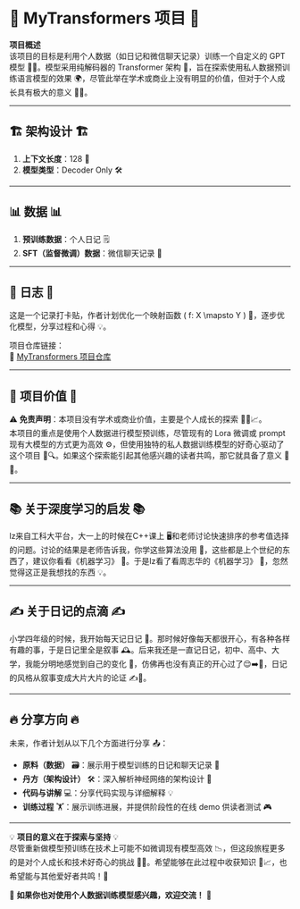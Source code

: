 # 🌟 **MyTransformers 项目** 🌟

**项目概述**  
该项目的目标是利用个人数据（如日记和微信聊天记录）训练一个自定义的 GPT 模型 🤖📓。模型采用纯解码器的 Transformer 架构 📐，旨在探索使用私人数据预训练语言模型的效果 🌍，尽管此举在学术或商业上没有明显的价值，但对于个人成长具有极大的意义 💪✨。

---

## 🏗 **架构设计** 🏗
1. **上下文长度**：128 📝  
2. **模型类型**：Decoder Only 🛠️

---

## 📊 **数据** 📊
1. **预训练数据**：个人日记 🗒️  
2. **SFT（监督微调）数据**：微信聊天记录 💬

---

## 📅 **日志** 📅
这是一个记录打卡贴，作者计划优化一个映射函数 \( f: X \mapsto Y \) 🔄，逐步优化模型，分享过程和心得 💡。

项目仓库链接：  
🔗 [MyTransformers 项目仓库](https://github.com/NytePlus/MyTransformers)

---

## 🧐 **项目价值** 🧐
⚠️ **免责声明**：本项目没有学术或商业价值，主要是个人成长的探索 🚶‍♂️📈。  
本项目的重点是使用个人数据进行模型预训练，尽管现有的 Lora 微调或 prompt 现有大模型的方式更为高效 ⚙️，但使用独特的私人数据训练模型的好奇心驱动了这个项目 🧠🔍。如果这个探索能引起其他感兴趣的读者共鸣，那它就具备了意义 🎯💥。

---

## 📚 **关于深度学习的启发** 📚
lz来自工科大平台，大一上的时候在C++课上 🖥️和老师讨论快速排序的参考值选择的问题。讨论的结果是老师告诉我，你学这些算法没用 🧠，这些都是上个世纪的东西了，建议你看看《机器学习》 📖。于是lz看了看周志华的《机器学习》 📕，忽然觉得这正是我想找的东西 💡。

---

## ✍️ **关于日记的点滴** ✍️
小学四年级的时候，我开始每天记日记 📓。那时候好像每天都很开心，有各种各样有趣的事，于是日记里全是叙事 🕰。后来我还是一直记日记，初中、高中、大学，我能分明地感觉到自己的变化 💬，仿佛再也没有真正的开心过了😌➡️🤔，日记的风格从叙事变成大片大片的论证 ✍️📖。

---

## 🔥 **分享方向** 🔥
未来，作者计划从以下几个方面进行分享 📤：
- **原料（数据）** 🗃️：展示用于模型训练的日记和聊天记录 📂
- **丹方（架构设计）** 🛠️：深入解析神经网络的架构设计 🧩
- **代码与讲解** 💻：分享代码实现与详细解释 💡
- **训练过程** 🏋️：展示训练进展，并提供阶段性的在线 demo 供读者测试 🎮

---


💡 **项目的意义在于探索与坚持** 💡  
尽管重新做模型预训练在技术上可能不如微调现有模型高效 📉，但这段旅程更多的是对个人成长和技术好奇心的挑战 🧗‍♂️。希望能够在此过程中收获知识 🧠📈，也希望能与其他爱好者共鸣！💬

🤝 **如果你也对使用个人数据训练模型感兴趣，欢迎交流！** 🤗
